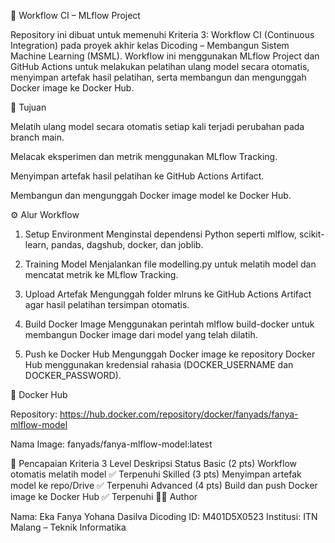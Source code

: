 🚀 Workflow CI – MLflow Project

Repository ini dibuat untuk memenuhi Kriteria 3: Workflow CI (Continuous Integration) pada proyek akhir kelas Dicoding – Membangun Sistem Machine Learning (MSML).
Workflow ini menggunakan MLflow Project dan GitHub Actions untuk melakukan pelatihan ulang model secara otomatis, menyimpan artefak hasil pelatihan, serta membangun dan mengunggah Docker image ke Docker Hub.

🎯 Tujuan

Melatih ulang model secara otomatis setiap kali terjadi perubahan pada branch main.

Melacak eksperimen dan metrik menggunakan MLflow Tracking.

Menyimpan artefak hasil pelatihan ke GitHub Actions Artifact.

Membangun dan mengunggah Docker image model ke Docker Hub.

⚙️ Alur Workflow

1. Setup Environment
Menginstal dependensi Python seperti mlflow, scikit-learn, pandas, dagshub, docker, dan joblib.

2. Training Model
Menjalankan file modelling.py untuk melatih model dan mencatat metrik ke MLflow Tracking.

3. Upload Artefak
Mengunggah folder mlruns ke GitHub Actions Artifact agar hasil pelatihan tersimpan otomatis.

4. Build Docker Image
Menggunakan perintah mlflow build-docker untuk membangun Docker image dari model yang telah dilatih.

5. Push ke Docker Hub
Mengunggah Docker image ke repository Docker Hub menggunakan kredensial rahasia (DOCKER_USERNAME dan DOCKER_PASSWORD).

🐳 Docker Hub

Repository: https://hub.docker.com/repository/docker/fanyads/fanya-mlflow-model

Nama Image: fanyads/fanya-mlflow-model:latest

🏁 Pencapaian Kriteria 3
Level	Deskripsi	Status
Basic (2 pts)	Workflow otomatis melatih model	✅ Terpenuhi
Skilled (3 pts)	Menyimpan artefak model ke repo/Drive	✅ Terpenuhi
Advanced (4 pts)	Build dan push Docker image ke Docker Hub	✅ Terpenuhi
👩‍💻 Author

Nama: Eka Fanya Yohana Dasilva
Dicoding ID: M401D5X0523
Institusi: ITN Malang – Teknik Informatika
